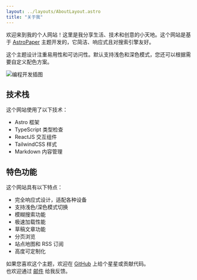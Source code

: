 ```yaml
---
layout: ../layouts/AboutLayout.astro
title: "关于我"
---
```


欢迎来到我的个人网站！这里是我分享生活、技术和创意的小天地。这个网站是基于 [AstroPaper](https://github.com/satnaing/astro-paper) 主题开发的，它简洁、响应式且对搜索引擎友好。

这个主题设计注重易用性和可访问性。默认支持浅色和深色模式，您还可以根据需要自定义配色方案。

<div>
  <img src="/assets/dev.svg" class="sm:w-1/2 mx-auto" alt="编程开发插图">
</div>

## 技术栈

这个网站使用了以下技术：

- Astro 框架
- TypeScript 类型检查
- ReactJS 交互组件
- TailwindCSS 样式
- Markdown 内容管理

## 特色功能

这个网站具有以下特点：

- 完全响应式设计，适配各种设备
- 支持浅色/深色模式切换
- 模糊搜索功能
- 极速加载性能
- 草稿文章功能
- 分页浏览
- 站点地图和 RSS 订阅
- 高度可定制化

如果您喜欢这个主题，欢迎在 [GitHub](https://github.com/satnaing/astro-paper) 上给个星星或贡献代码。  
也欢迎通过 [邮件](mailto:contact@satnaing.dev) 给我反馈。
